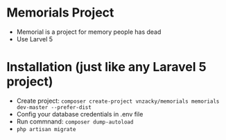 # Memorials Project

- Memorial is a project for memory people has dead
- Use Larvel 5

# Installation (just like any Laravel 5 project)

- Create project: `composer create-project vnzacky/memorials memorials dev-master --prefer-dist`
- Config your database credentials in .env file
- Run commnand: `composer dump-autoload`
- `php artisan migrate`


